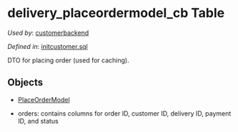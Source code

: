 # delivery_placeordermodel_cb Table 

*Used by*: [customerbackend](../../backend/customerbackend.md) 

*Defined in*: [initcustomer.sql](../../dbinit/initcustomer.sql)

DTO for placing order (used for caching).

## Objects 

- [PlaceOrderModel](../../classes/models/Orders/PlaceOrderModel.md)

- orders: contains columns for order ID, customer ID, delivery ID, payment ID, and status
